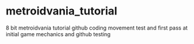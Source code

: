 # metroidvania_tutorial
8 bit metroidvania tutorial github
coding movement test and first pass at initial game mechanics and github testing